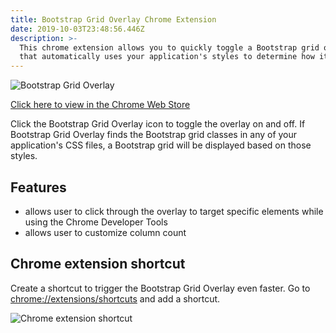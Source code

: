 ```yaml
---
title: Bootstrap Grid Overlay Chrome Extension
date: 2019-10-03T23:48:56.446Z
description: >-
  This chrome extension allows you to quickly toggle a Bootstrap grid overlay
  that automatically uses your application's styles to determine how it looks.
---
```

![Bootstrap Grid Overlay](/img/bootstrap-grid-overlay.png "Bootstrap Grid Overlay")

[Click here to view in the Chrome Web Store](https://chrome.google.com/webstore/detail/bootstrap-grid-overlay/mnlklmelflkheijccafopdohgclfefcg)

Click the Bootstrap Grid Overlay icon to toggle the overlay on and off. If Bootstrap Grid Overlay finds the Bootstrap grid classes in any of your application's CSS files, a Bootstrap grid will be displayed based on those styles.

## Features

* allows user to click through the overlay to target specific elements while using the Chrome Developer Tools
* allows user to customize column count

## Chrome extension shortcut

Create a shortcut to trigger the Bootstrap Grid Overlay even faster. Go to <chrome://extensions/shortcuts> and add a shortcut.

![Chrome extension shortcut](/img/screenshot-2019-10-03-20.02.38.png "Chrome extension shortcut")
